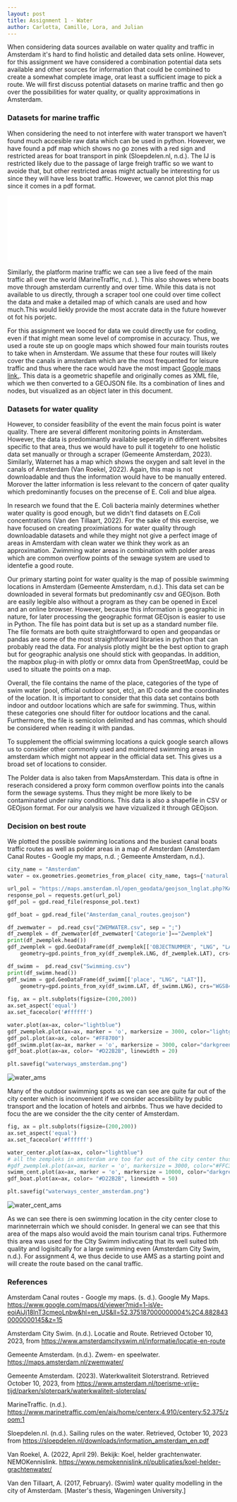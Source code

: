 ```yaml
---
layout: post
title: Assignment 1 - Water
author: Carlotta, Camille, Lora, and Julian
---
```


When considering data sources available on water quality and traffic in Amsterdam it's hard to find holistic and detailed data sets online. However, for this assignment we have considered a combination potential data sets available and other sources for information that could be combined to create a somewhat complete image, orat least a sufficient image to pick a route. We will first discuss potential datasets on marine traffic and then go over the possibilities for water quality, or quality approximations in Amsterdam. 

### Datasets for marine traffic 

When considering the need to not interfere with water transport we haven’t found much accesible raw data which can be used in python. However, we have found a pdf map which shows no go zones with a red sign and restricted areas for boat transport in pink (Sloepdelen.nl, n.d.). The IJ is restricted likely due to the passage of large freigh traffic so we want to avoide that, but other restricted areas might actually be interesting for us since they will have less boat traffic. However, we cannot plot this map since it comes in a pdf format.

![boat_traffic](./information_amsterdam_en.pdf)

Similarly, the platform marine traffic we can see a live feed of the main traffic all over the world (MarineTraffic, n.d. ). This also showes where boats move through amsterdam currently and over time. While this data is not available to us directly, through a scraper tool one could over time collect the data and make a detailed map of which canals are used and how much.This would liekly provide the most accrate data in the future however ot fot his porjetc. 

For this assignment we looced for data we could directly use for coding, even if that might mean some level of compromise in accuracy. Thus, we used a route ste up on google maps which showed four main tourists routes to take when in Amsterdam. We assume that these four routes will likely cover the canals in amsterdam which are the most frequented for leisure traffic and thus where the race would have the most impact [Google maps link.](https://www.google.com/maps/d/viewer?mid=1-isVe-eoiAiJj18lnT3cmeoLnbw&hl=en_US&ll=52.375187000000004%2C4.8828430000000145&z=15 ). This data is a geometric shapefile and originally comes as XML file, which we then converted to a GEOJSON file. Its a combination of lines and nodes, but visualized as an object later in this document.

### Datasets for water quality  

However, to consider feasibility of the event the main focus point is water quality. There are several different monitoring points in Amsterdam. However, the data is predominantly available seperatly in different websites specific to that area, thus we would have to pull it togetehr to one holistic data set manually or through a scraper (Gemeente Amsterdam, 2023). Similarly, Waternet has a map which shows the oxygen and salt level in the canals of Amsterdam (Van Roekel, 2022).  Again, this map is not downloadable and thus the information would have to be manually entered. Morover the latter information is less relevant to the concern of qater quality which predominantly focuses on the precense of E. Coli and blue algea.  

In research we found that the E. Coli bacteria mainly determines whether water quality is good enough, but we didn't find datasets on E.Coli concentrations (Van den Tillaart, 2022). For the sake of this exercise, we have focused on creating proximiations for water quality through downloadable datasets and while they might not give a perfect image of areas in Amsterdam with clean water we think they work as an approximation. Zwimming water areas in combination with polder areas which are common overflow points of the sewage system are used to identefie a good route. 

Our primary starting point for water quality is the map of possible swimming locations in Amsterdam (Gemeente Amsterdam, n.d.). This data set can be downloaded in several formats but predominantly csv and GEOjson. Both are easily legible also without a program as they can be opened in Excel and an online browser. However, because this information is geographic in nature, for later processing the geographic format GEOjson is easier to use in Python. The file has point data but is set up as a standard number file. The file formats are both quite straightforward to open and geopandas or pandas are some of the most straightforward libraries in python that can probably read the data. For analysis plotly might be the best option to graph but for geographic analysis one should stick with geopandas. In addition, the mapbox plug-in with plotly or omnx data from OpenStreetMap, could be used to situate the points on a map. 

Overall, the file contains the name of the place, categories of the type of swim water (pool, official outdoor spot, etc), an ID code and the coordinates of the location. It is important to consider that this data set contains both indoor and outdoor locations which are safe for swimming. Thus, within these categories one should filter for outdoor locations and the canal. Furthermore, the file is semicolon delimited and has commas, which should be considered when reading it with pandas.

To supplement the official swimming locations a quick google search allows us to consider other commonly used and mointored swimming areas in amsterdam which might not appear in the official data set. This gives us a broad set of locations to consider.

The Polder data is also taken from MapsAmsterdam. This data is oftne in reserach considered a proxy form common overflow points into the canals form the sewage systems. Thus they might be more likely to be contaminated under rainy conditions. This data is also a shapefile in CSV or GEOjson format. For our analysis we have vizualized it through GEOjson.


### Decision on best route

We plotted the possible swimming locations and the busiest canal boats traffic routes as well as polder areas in a map of Amsterdam (Amsterdam Canal Routes - Google my maps, n.d. ; Gemeente Amsterdam, n.d.). 
```python
city_name = "Amsterdam"
water = ox.geometries.geometries_from_place( city_name, tags={'natural' : 'water'})

url_pol = "https://maps.amsterdam.nl/open_geodata/geojson_lnglat.php?KAARTLAAG=RAINPROOF_POLDERRIOOL&THEMA=rainproof"
response_pol = requests.get(url_pol)
gdf_pol = gpd.read_file(response_pol.text)

gdf_boat = gpd.read_file("Amsterdam_canal_routes.geojson")

df_zwemwater =  pd.read_csv("ZWEMWATER.csv", sep = ";")
df_zwemplek = df_zwemwater[df_zwemwater['Categorie']=="Zwemplek"]
print(df_zwemplek.head())
gdf_zwemplek = gpd.GeoDataFrame(df_zwemplek[['OBJECTNUMMER', "LNG", "LAT", "Categorie"]],
    geometry=gpd.points_from_xy(df_zwemplek.LNG, df_zwemplek.LAT), crs="WGS84")

df_swimm =  pd.read_csv("Swimming.csv")
print(df_swimm.head())
gdf_swimm = gpd.GeoDataFrame(df_swimm[['place', "LNG", "LAT"]],
    geometry=gpd.points_from_xy(df_swimm.LAT, df_swimm.LNG), crs="WGS84")
      
fig, ax = plt.subplots(figsize=(200,200))
ax.set_aspect('equal')
ax.set_facecolor('#ffffff')

water.plot(ax=ax, color="lightblue")
gdf_zwemplek.plot(ax=ax, marker = 'o', markersize = 3000, color="lightgreen")
gdf_pol.plot(ax=ax, color= "#FF8700")
gdf_swimm.plot(ax=ax, marker = 'o', markersize = 3000, color="darkgreen")
gdf_boat.plot(ax=ax, color= "#D22B2B", linewidth = 20)

plt.savefig("waterways_amsterdam.png")
```
![water_ams](./waterways_amsterdam.png)

Many of the outdoor swimming spots as we can see are quite far out of the city center which is inconvenient if we consider accessibility by public transport and the location of hotels and airbnbs. Thus we have decided to focu the are we consider the the city center of Amsterdam.

```python
fig, ax = plt.subplots(figsize=(200,200))
ax.set_aspect('equal')
ax.set_facecolor('#ffffff')

water_center.plot(ax=ax, color="lightblue")
# all the zempleks in amsterdam are too far out of the city center thus to low connectivity
#gdf_zwemplek.plot(ax=ax, marker = 'o', markersize = 3000, color="#FFC300")
swimm_cent.plot(ax=ax, marker = 'o', markersize = 10000, color="darkgreen")
gdf_boat.plot(ax=ax, color= "#D22B2B", linewidth = 50)

plt.savefig("waterways_center_amsterdam.png")
```
![water_cent_ams](./waterways_center_amsterdam.png)

 As we can see there is oen swimming location in the city center close to marinneterrain which we should conisder. In general we can see that this area of the maps also would avoid the main tourism canal trips. Futhermore this area was used for the CIty Swimm indivcating that its well suited bth quality and logisitcally for a large swimming even (Amsterdam City Swim, n.d.). For assignment 4, we thus decide to use AMS as a starting point and will create the route based on the canal traffic.

### References 

Amsterdam Canal routes - Google my maps. (s. d.). Google My Maps. https://www.google.com/maps/d/viewer?mid=1-isVe-eoiAiJj18lnT3cmeoLnbw&hl=en_US&ll=52.375187000000004%2C4.8828430000000145&z=15 

Amsterdam City Swim. (n.d.). Locatie and Route. Retrieved October 10, 2023, from https://www.amsterdamcityswim.nl/informatie/locatie-en-route

Gemeente Amsterdam. (n.d.). Zwem- en speelwater. https://maps.amsterdam.nl/zwemwater/ 

Gemeente Amsterdam. (2023). Waterkwaliteit Sloterstrand. Retrieved October 10, 2023, from  https://www.amsterdam.nl/toerisme-vrije-tijd/parken/sloterpark/waterkwaliteit-sloterplas/ 

MarineTraffic. (n.d.).  https://www.marinetraffic.com/en/ais/home/centerx:4.910/centery:52.375/zoom:1 

Sloepdelen.nl. (n.d.). Sailing rules on the water. Retrieved, October 10, 2023 from https://sloepdelen.nl/downloads/information_amsterdam_en.pdf 

Van Roekel, A. (2022, April 29). Bekijk: Koel, helder grachtenwater. NEMOKennislink. https://www.nemokennislink.nl/publicaties/koel-helder-grachtenwater/ 

Van den Tillaart, A. (2017, February). (Swim) water quality modelling in the city of Amsterdam. [Master's thesis, Wageningen University.] 